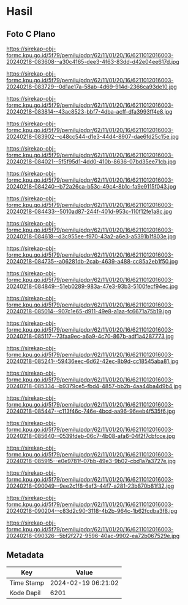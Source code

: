 # Hasil

## Foto C Plano

https://sirekap-obj-formc.kpu.go.id/5f79/pemilu/pdpr/62/11/01/20/16/6211012016003-20240218-083608--a30c4165-dee3-4f63-83dd-d42e04ee617d.jpg

https://sirekap-obj-formc.kpu.go.id/5f79/pemilu/pdpr/62/11/01/20/16/6211012016003-20240218-083729--0d1ae17a-58ab-4d69-914d-2366ca93de10.jpg

https://sirekap-obj-formc.kpu.go.id/5f79/pemilu/pdpr/62/11/01/20/16/6211012016003-20240218-083814--43ac8523-bbf7-4dba-acff-dfa3993ff4e8.jpg

https://sirekap-obj-formc.kpu.go.id/5f79/pemilu/pdpr/62/11/01/20/16/6211012016003-20240218-083902--c48cc544-d1e3-44d4-8907-dae6fd25c15e.jpg

https://sirekap-obj-formc.kpu.go.id/5f79/pemilu/pdpr/62/11/01/20/16/6211012016003-20240218-084021--5f5f95d1-4dd0-410b-8636-07bd35ee71cb.jpg

https://sirekap-obj-formc.kpu.go.id/5f79/pemilu/pdpr/62/11/01/20/16/6211012016003-20240218-084240--b72a26ca-b53c-49c4-8b1c-fa9e9115f043.jpg

https://sirekap-obj-formc.kpu.go.id/5f79/pemilu/pdpr/62/11/01/20/16/6211012016003-20240218-084433--5010ad87-244f-401d-953c-110f12fe1a8c.jpg

https://sirekap-obj-formc.kpu.go.id/5f79/pemilu/pdpr/62/11/01/20/16/6211012016003-20240218-084618--d3c955ee-f970-43a2-a6e3-a5391b1f803e.jpg

https://sirekap-obj-formc.kpu.go.id/5f79/pemilu/pdpr/62/11/01/20/16/6211012016003-20240218-084735--a06281db-2cab-4639-a488-cc85a2eb1f50.jpg

https://sirekap-obj-formc.kpu.go.id/5f79/pemilu/pdpr/62/11/01/20/16/6211012016003-20240218-084849--51eb0289-983a-47e3-93b3-5100fecf94ec.jpg

https://sirekap-obj-formc.kpu.go.id/5f79/pemilu/pdpr/62/11/01/20/16/6211012016003-20240218-085014--907c1e65-d911-49e8-a1aa-fc6671a75b19.jpg

https://sirekap-obj-formc.kpu.go.id/5f79/pemilu/pdpr/62/11/01/20/16/6211012016003-20240218-085117--73faa9ec-a6a9-4c70-867b-adf1a4287773.jpg

https://sirekap-obj-formc.kpu.go.id/5f79/pemilu/pdpr/62/11/01/20/16/6211012016003-20240218-085241--59436eec-6d62-42ec-8b9d-cc18545aba81.jpg

https://sirekap-obj-formc.kpu.go.id/5f79/pemilu/pdpr/62/11/01/20/16/6211012016003-20240218-085334--b9379ce5-fbd4-4857-bb2b-4aa44ba4d9b4.jpg

https://sirekap-obj-formc.kpu.go.id/5f79/pemilu/pdpr/62/11/01/20/16/6211012016003-20240218-085447--c113f46c-746e-4bcd-aa96-96eeb4f535f6.jpg

https://sirekap-obj-formc.kpu.go.id/5f79/pemilu/pdpr/62/11/01/20/16/6211012016003-20240218-085640--0539fdeb-06c7-4b08-afa6-04f2f7cbfcce.jpg

https://sirekap-obj-formc.kpu.go.id/5f79/pemilu/pdpr/62/11/01/20/16/6211012016003-20240218-085915--e0e9781f-07bb-49e3-9b02-cbd1a7a3727e.jpg

https://sirekap-obj-formc.kpu.go.id/5f79/pemilu/pdpr/62/11/01/20/16/6211012016003-20240218-090049--9ee2c1f8-6af3-44f7-a281-23b870b81f32.jpg

https://sirekap-obj-formc.kpu.go.id/5f79/pemilu/pdpr/62/11/01/20/16/6211012016003-20240218-090204--c83d2c90-3118-4b2b-964c-1b62fcdba3f8.jpg

https://sirekap-obj-formc.kpu.go.id/5f79/pemilu/pdpr/62/11/01/20/16/6211012016003-20240218-090326--5bf2f272-9596-40ac-9902-ea72b067529e.jpg


## Metadata

| Key        | Value               |
| ---------- | ------------------- |
| Time Stamp | 2024-02-19 06:21:02 |
| Kode Dapil | 6201                |



